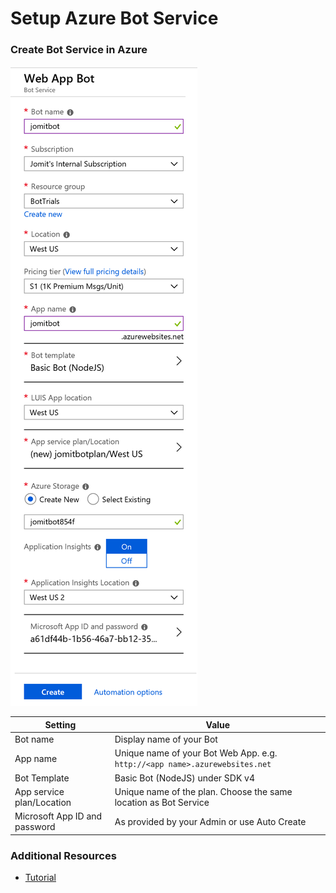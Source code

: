 # Setup Azure Bot Service

### Create Bot Service in Azure

![Azure Bot Service](https://raw.githubusercontent.com/jomit/BotWorkshop/master/images/1-1.png)

| Setting | Value |
| --- | --- |
| Bot name | Display name of your Bot |
| App name | Unique name of your Bot Web App. e.g. `http://<app name>.azurewebsites.net` |
| Bot Template | Basic Bot (NodeJS) under SDK v4 |
| App service plan/Location | Unique name of the plan. Choose the same location as Bot Service |
| Microsoft App ID and password | As provided by your Admin or use Auto Create |


### Additional Resources

- [Tutorial](https://docs.microsoft.com/en-us/azure/bot-service/bot-service-quickstart?view=azure-bot-service-4.0)